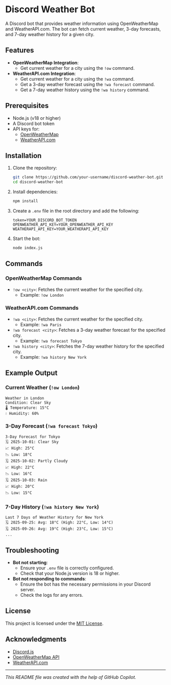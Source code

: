 # Discord Weather Bot

A Discord bot that provides weather information using OpenWeatherMap and WeatherAPI.com. The bot can fetch current weather, 3-day forecasts, and 7-day weather history for a given city.

## Features

- **OpenWeatherMap Integration**:
  - Get current weather for a city using the `!ow` command.
- **WeatherAPI.com Integration**:
  - Get current weather for a city using the `!wa` command.
  - Get a 3-day weather forecast using the `!wa forecast` command.
  - Get a 7-day weather history using the `!wa history` command.

## Prerequisites

- Node.js (v18 or higher)
- A Discord bot token
- API keys for:
  - [OpenWeatherMap](https://openweathermap.org/api)
  - [WeatherAPI.com](https://www.weatherapi.com/)

## Installation

1. Clone the repository:
   ```bash
   git clone https://github.com/your-username/discord-weather-bot.git
   cd discord-weather-bot
   ```

2. Install dependencies:
   ```bash
   npm install
   ```

3. Create a `.env` file in the root directory and add the following:
   ```env
   token=YOUR_DISCORD_BOT_TOKEN
   OPENWEATHER_API_KEY=YOUR_OPENWEATHER_API_KEY
   WEATHERAPI_API_KEY=YOUR_WEATHERAPI_API_KEY
   ```

4. Start the bot:
   ```bash
   node index.js
   ```

## Commands

### OpenWeatherMap Commands
- `!ow <city>`: Fetches the current weather for the specified city.
  - Example: `!ow London`

### WeatherAPI.com Commands
- `!wa <city>`: Fetches the current weather for the specified city.
  - Example: `!wa Paris`
- `!wa forecast <city>`: Fetches a 3-day weather forecast for the specified city.
  - Example: `!wa forecast Tokyo`
- `!wa history <city>`: Fetches the 7-day weather history for the specified city.
  - Example: `!wa history New York`

## Example Output

### Current Weather (`!ow London`)
```
Weather in London
Condition: Clear Sky
🌡️ Temperature: 15°C
💧 Humidity: 60%
```

### 3-Day Forecast (`!wa forecast Tokyo`)
```
3-Day Forecast for Tokyo
🗓️ 2025-10-01: Clear Sky
📈 High: 25°C
📉 Low: 18°C
🗓️ 2025-10-02: Partly Cloudy
📈 High: 22°C
📉 Low: 16°C
🗓️ 2025-10-03: Rain
📈 High: 20°C
📉 Low: 15°C
```

### 7-Day History (`!wa history New York`)
```
Last 7 Days of Weather History for New York
🗓️ 2025-09-25: Avg: 18°C (High: 22°C, Low: 14°C)
🗓️ 2025-09-26: Avg: 19°C (High: 23°C, Low: 15°C)
...
```

## Troubleshooting

- **Bot not starting**:
  - Ensure your `.env` file is correctly configured.
  - Check that your Node.js version is 18 or higher.
- **Bot not responding to commands**:
  - Ensure the bot has the necessary permissions in your Discord server.
  - Check the logs for any errors.

## License

This project is licensed under the [MIT License](LICENSE).

## Acknowledgments

- [Discord.js](https://discord.js.org/)
- [OpenWeatherMap API](https://openweathermap.org/api)
- [WeatherAPI.com](https://www.weatherapi.com/)

---

*This README file was created with the help of GitHub Copilot.*

